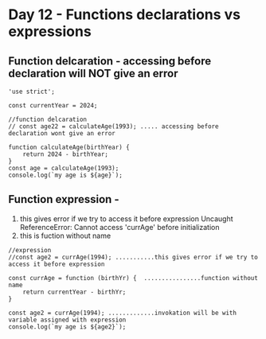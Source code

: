 # Day 12 - Functions declarations vs expressions


## Function delcaration - accessing before declaration will NOT give an error
```
'use strict';

const currentYear = 2024;

//function delcaration
// const age22 = calculateAge(1993); ..... accessing before declaration wont give an error

function calculateAge(birthYear) {
    return 2024 - birthYear;
}
const age = calculateAge(1993);
console.log(`my age is ${age}`);
```


## Function expression -
1. this gives error if we try to access it before expression Uncaught ReferenceError: Cannot access 'currAge' before initialization
2. this is fuction without name

```
//expression
//const age2 = currAge(1994); ...........this gives error if we try to access it before expression

const currAge = function (birthYr) {  ................function without name
    return currentYear - birthYr;
}

const age2 = currAge(1994); .............invokation will be with variable assigned with expression
console.log(`my age is ${age2}`);
```

